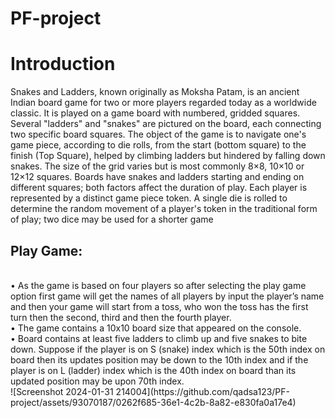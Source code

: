 
# PF-project

<h1>Introduction</h1>
Snakes and Ladders, known originally as Moksha Patam, is an ancient Indian board game for two or more players regarded today as a worldwide classic. It is played on a game board with numbered, gridded squares. Several "ladders" and "snakes" are pictured on the board, each connecting two specific board squares. The object of the game is to navigate one's game piece, according to die rolls, from the start (bottom square) to the finish (Top Square), helped by climbing ladders but hindered by falling down snakes.
The size of the grid varies but is most commonly 8×8, 10×10 or 12×12 squares. Boards have snakes and ladders starting and ending on different squares; both factors affect the duration of play. Each player is represented by a distinct game piece token. A single die is rolled to determine the random movement of a player's token in the traditional form of play; two dice may be used for a shorter game
<br>

<h2>Play Game:</h2>
<br>• As the game is based on four players so after selecting the play game option first game will get the names of all players by input the player’s name and then your game will start from a toss, who won the toss has the first turn then the second, third and then the fourth player.
<br>• The game contains a 10x10 board size that appeared on the console.
<br>• Board contains at least five ladders to climb up and five snakes to bite down. Suppose if the player is on S (snake) index which is the 50th index on board then its updates position may be down to the 10th index and if the player is on L (ladder) index which is the 40th index on board than its updated position may be upon 70th index.

<br>
![Screenshot 2024-01-31 214004](https://github.com/qadsa123/PF-project/assets/93070187/0262f685-36e1-4c2b-8a82-e830fa0a17e4)
